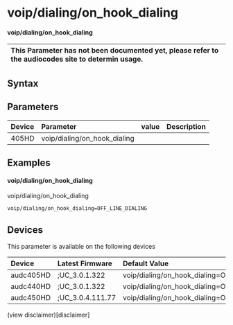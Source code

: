 ﻿---
description: voip/dialing/on_hook_dialing
search: false
---

# voip/dialing/on_hook_dialing

#### voip/dialing/on_hook_dialing


| This Parameter has not been documented yet, please refer to the audiocodes site to determin usage.  | 
| :--- |

## Syntax

## Parameters
|Device|Parameter|value|Description|
|:---|:---|:---|:---|
| 405HD | voip/dialing/on_hook_dialing |  |  |

## Examples
#### voip/dialing/on_hook_dialing

voip/dialing/on_hook_dialing

```
voip/dialing/on_hook_dialing=OFF_LINE_DIALING
```

## Devices
This parameter is available on the following devices

| Device | Latest Firmware | Default Value |
|:---|:---|:---|
| audc405HD | ;UC_3.0.1.322 | voip/dialing/on_hook_dialing=OFF_LINE_DIALING 
| audc440HD | ;UC_3.0.1.322 | voip/dialing/on_hook_dialing=OFF_LINE_DIALING 
| audc450HD | ;UC_3.0.4.111.77 | voip/dialing/on_hook_dialing=OFF_LINE_DIALING 

(view disclaimer)[disclaimer]
